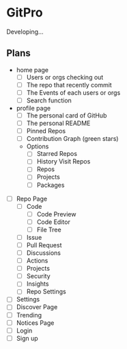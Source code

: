 # GitPro

Developing...

## Plans

- home page
  - [ ] Users or orgs checking out
  - [ ] The repo that recently commit
  - [ ] The Events of each users or orgs
  - [ ] Search function
- profile page
  - [ ] The personal card of GitHub
  - [ ] The personal README
  - [ ] Pinned Repos
  - [ ] Contribution Graph (green stars)
  - Options
    - [ ] Starred Repos
    - [ ] History Visit Repos
    - [ ] Repos
    - [ ] Projects
    - [ ] Packages
- [ ] Repo Page
  - [ ] Code
    - [ ] Code Preview
    - [ ] Code Editor
    - [ ] File Tree
  - [ ] Issue
  - [ ] Pull Request
  - [ ] Discussions
  - [ ] Actions
  - [ ] Projects
  - [ ] Security
  - [ ] Insights
  - [ ] Repo Settings
- [ ] Settings
- [ ] Discover Page
- [ ] Trending
- [ ] Notices Page
- [ ] Login
- [ ] Sign up